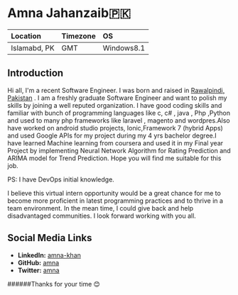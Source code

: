 # Amna Jahanzaib:pakistan:

Location | Timezone | OS
:--- | :--- | :---
Islamabd, PK | GMT | Windows8.1|

## Introduction
Hi all, I'm a recent Software Engineer. I was born and raised in [Rawalpindi, Pakistan](https://en.wikipedia.org/wiki/Rawalpindi) .
I am a freshly graduate Software Engineer and want to polish my skills by joining a well reputed organization. I have good coding skills and familiar with bunch  of programming languages like c, c# , java , Php ,Python and used to many php frameworks like laravel , magento and wordpres.Also have worked on android studio projects, Ionic,Framework 7 (hybrid Apps) and used Google APIs for my project during my 4 yrs bachelor degree.I have learned Machine learning from coursera and used it in my Final year Project by implementing Neural Network Algorithm for Rating Prediction and ARIMA model for Trend Prediction.
Hope you will find me suitable for this job.

PS: I have DevOps initial knowledge.

I believe this virtual intern opportunity would be a great chance for me to become more proficient in latest programming practices and to thrive in a team environment. In the mean time, I could give back and help disadvantaged communities. I look forward working with you all.

## Social Media Links
* __LinkedIn:__ [amna-khan](https://www.linkedin.com/in/amna-khan-03b149131/)
* __GitHub:__ [amna](https://github.com/Amna-jahanzaib)
* __Twitter:__ [amna](https://twitter.com/AmNa_Khan22)

######Thanks for your time :blush:	
